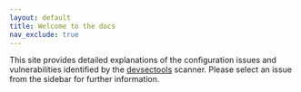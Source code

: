 ```yaml
---
layout: default
title: Welcome to the docs
nav_exclude: true
---
```


This site provides detailed explanations of the configuration issues and vulnerabilities identified by the [devsectools](https://www.devsectools.com) scanner. Please select an issue from the sidebar for further information.